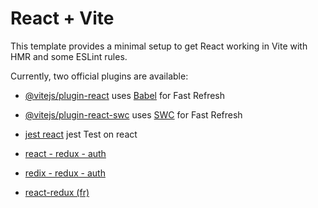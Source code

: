 # React + Vite

This template provides a minimal setup to get React working in Vite with HMR and some ESLint rules.

Currently, two official plugins are available:

- [@vitejs/plugin-react](https://github.com/vitejs/vite-plugin-react/blob/main/packages/plugin-react/README.md) uses [Babel](https://babeljs.io/) for Fast Refresh
- [@vitejs/plugin-react-swc](https://github.com/vitejs/vite-plugin-react-swc) uses [SWC](https://swc.rs/) for Fast Refresh


- [jest react](https://jestjs.io/fr/docs/tutorial-react) jest Test on react


- [react - redux - auth](https://www.youtube.com/watch?v=EDRd5aXMDjA)
- [redix - redux - auth](https://www.bezkoder.com/react-hooks-redux-login-registration-example/)
- [react-redux (fr)](https://www.youtube.com/watch?v=1lvnT2oE0_4)
